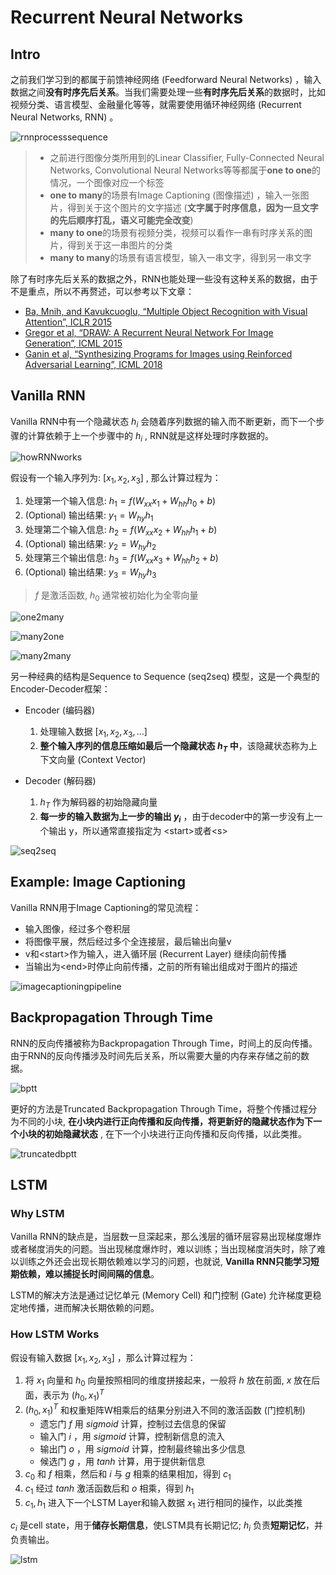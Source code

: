 # Recurrent Neural Networks

## Intro

之前我们学习到的都属于前馈神经网络 (Feedforward Neural Networks) ，输入数据之间**没有时序先后关系**。当我们需要处理一些**有时序先后关系**的数据时，比如视频分类、语言模型、金融量化等等，就需要使用循环神经网络 (Recurrent Neural Networks, RNN) 。

![rnnprocesssequence](Images/rnnprocesssequence.png)

> - 之前进行图像分类所用到的Linear Classifier, Fully-Connected Neural Networks, Convolutional Neural Networks等等都属于**one to one**的情况，一个图像对应一个标签
> - **one to many**的场景有Image Captioning (图像描述) ，输入一张图片，得到关于这个图片的文字描述 (**文字属于时序信息，因为一旦文字的先后顺序打乱，语义可能完全改变**)
> - **many to one**的场景有视频分类，视频可以看作一串有时序关系的图片，得到关于这一串图片的分类
> - **many to many**的场景有语言模型，输入一串文字，得到另一串文字

除了有时序先后关系的数据之外，RNN也能处理一些没有这种关系的数据，由于不是重点，所以不再赘述，可以参考以下文章：

- [Ba, Mnih, and Kavukcuoglu, “Multiple Object Recognition with Visual Attention”, ICLR 2015](https://arxiv.org/abs/1412.7755)
- [Gregor et al, “DRAW: A Recurrent Neural Network For Image Generation”, ICML 2015](https://arxiv.org/abs/1502.04623)
- [Ganin et al, “Synthesizing Programs for Images using Reinforced Adversarial Learning”, ICML 2018](https://proceedings.mlr.press/v80/ganin18a/ganin18a.pdf)

## Vanilla RNN

Vanilla RNN中有一个隐藏状态 $h_i$ 会随着序列数据的输入而不断更新，而下一个步骤的计算依赖于上一个步骤中的 $h_i$ , RNN就是这样处理时序数据的。 

![howRNNworks](Images/howRNNworks.png)

假设有一个输入序列为: $[x_1, x_2, x_3]$ , 那么计算过程为：

1. 处理第一个输入信息: $h_1 = f(W_{xx} x_1 + W_{hh} h_0 + b)$
2. (Optional) 输出结果: $y_1 = W_{hy} h_1$
3. 处理第二个输入信息: $h_2 = f(W_{xx} x_2 + W_{hh} h_1 + b)$
4. (Optional) 输出结果: $y_2 = W_{hy} h_2$
5. 处理第三个输出信息: $h_3 = f(W_{xx} x_3 + W_{hh} h_2 + b)$
6. (Optional) 输出结果: $y_3 = W_{hy} h_3$

> $f$ 是激活函数, $h_0$ 通常被初始化为全零向量

![one2many](Images/one2many.png)

![many2one](Images/many2one.png)

![many2many](Images/many2many.png)

另一种经典的结构是Sequence to Sequence (seq2seq) 模型，这是一个典型的Encoder-Decoder框架：

- Encoder (编码器)
  1. 处理输入数据 $[x_1, x_2, x_3, ...]$
  2. **整个输入序列的信息压缩如最后一个隐藏状态 $h_T$ 中**，该隐藏状态称为上下文向量 (Context Vector)

- Decoder (解码器)
  1. $h_T$ 作为解码器的初始隐藏向量
  2. **每一步的输入数据为上一步的输出 $y_i$** ，由于decoder中的第一步没有上一个输出 y，所以通常直接指定为 \<start\>或者\<s>

![seq2seq](Images/seq2seq.png)

## Example: Image Captioning

Vanilla RNN用于Image Captioning的常见流程：

- 输入图像，经过多个卷积层
- 将图像平展，然后经过多个全连接层，最后输出向量v
- v和\<start>作为输入，进入循环层 (Recurrent Layer) 继续向前传播
- 当输出为\<end\>时停止向前传播，之前的所有输出组成对于图片的描述

![imagecaptioningpipeline](Images/imagecaptioningpipeline.png)

## Backpropagation Through Time

RNN的反向传播被称为Backpropagation Through Time，时间上的反向传播。由于RNN的反向传播涉及时间先后关系，所以需要大量的内存来存储之前的数据。

![bptt](Images/bptt.png)

更好的方法是Truncated Backpropagation Through Time，将整个传播过程分为不同的小块, **在小块内进行正向传播和反向传播，将更新好的隐藏状态作为下一个小块的初始隐藏状态** , 在下一个小块进行正向传播和反向传播，以此类推。

![truncatedbptt](Images/truncatedbptt.gif)

## LSTM

### Why LSTM

Vanilla RNN的缺点是，当层数一旦深起来，那么浅层的循环层容易出现梯度爆炸或者梯度消失的问题。当出现梯度爆炸时，难以训练；当出现梯度消失时，除了难以训练之外还会出现长期依赖难以学习的问题，也就说, **Vanilla RNN只能学习短期依赖，难以捕捉长时间间隔的信息**。

LSTM的解决方法是通过记忆单元 (Memory Cell) 和门控制 (Gate) 允许梯度更稳定地传播，进而解决长期依赖的问题。

### How LSTM Works

假设有输入数据 $[x_1, x_2, x_3]$ ，那么计算过程为：

1. 将 $x_1$ 向量和 $h_0$ 向量按照相同的维度拼接起来，一般将 $h$ 放在前面, $x$ 放在后面，表示为 $(h_{0} , x_1)^T$
2. $(h_{0} , x_1)^T$ 和权重矩阵W相乘后的结果分别进入不同的激活函数 (门控机制)
   - 遗忘门 $f$ 用 $sigmoid$ 计算，控制过去信息的保留
   - 输入门 $i$ ，用 $sigmoid$ 计算，控制新信息的流入
   - 输出门 $o$ ，用 $sigmoid$ 计算，控制最终输出多少信息
   - 候选门 $g$ ，用 $tanh$ 计算，用于提供新信息
3. $c_0$ 和 $f$ 相乘，然后和 $i$ 与 $g$ 相乘的结果相加，得到 $c_1$
4. $c_1$ 经过 $tanh$ 激活函数后和 $o$ 相乘，得到 $h_1$
5. $c_1, h_1$ 进入下一个LSTM Layer和输入数据 $x_1$ 进行相同的操作，以此类推

$c_i$ 是cell state，用于**储存长期信息**，使LSTM具有长期记忆; $h_i$ 负责**短期记忆**，并负责输出。

![lstm](Images/lstm.png)
